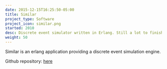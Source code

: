 ```yaml
---
date: 2015-12-15T16:25:50-05:00
title: Similar
project_type: Software
project_icon: similar.png
started: 2010
desc: Discrete event simulator written in Erlang. Still a lot to finish.
weight: 50
---
```


Similar is an erlang application providing a discrete event simulation engine.

Github repository: [here](https://github.com/nrdufour/similar)